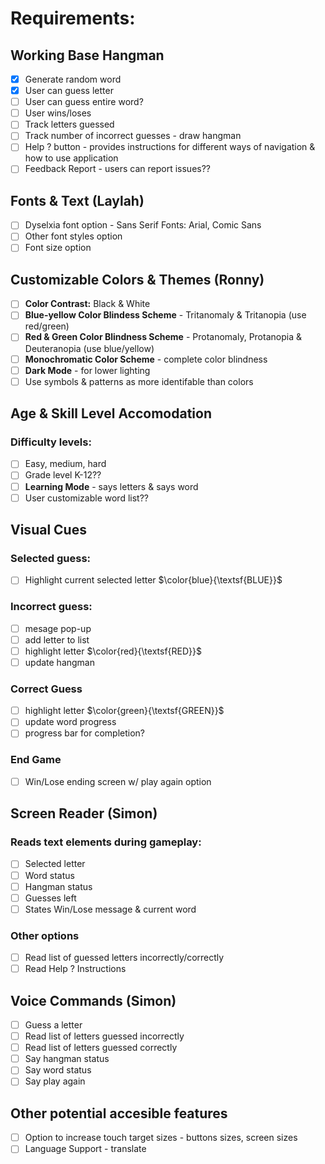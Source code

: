 # Requirements:
## Working Base Hangman
  - [X] Generate random word
  - [X] User can guess letter
  - [ ] User can guess entire word?
  - [ ] User wins/loses
  - [ ] Track letters guessed
  - [ ] Track number of incorrect guesses - draw hangman
  - [ ] Help ? button - provides instructions for different ways of navigation & how to use application
  - [ ] Feedback Report - users can report issues??

## Fonts & Text (Laylah)
  - [ ] Dyselxia font option - Sans Serif Fonts: Arial, Comic Sans
  - [ ] Other font styles option
  - [ ] Font size option

## Customizable Colors & Themes (Ronny)
  - [ ] **Color Contrast:** Black & White
  - [ ] **Blue-yellow Color Blindess Scheme** - Tritanomaly & Tritanopia (use red/green)
  - [ ] **Red & Green Color Blindness Scheme** - Protanomaly, Protanopia & Deuteranopia (use blue/yellow)
  - [ ] **Monochromatic Color Scheme** - complete color blindness
  - [ ] **Dark Mode** - for lower lighting
  - [ ] Use symbols & patterns as more identifable than colors  

## Age & Skill Level Accomodation
### Difficulty levels:
  - [ ] Easy, medium, hard
  - [ ] Grade level K-12??
  - [ ] **Learning Mode** - says letters & says word
  - [ ] User customizable word list??

## Visual Cues
### Selected guess:
  - [ ] Highlight current selected letter $\color{blue}{\textsf{BLUE}}$
### Incorrect guess:
  - [ ] mesage pop-up
  - [ ] add letter to list
  - [ ] highlight letter $\color{red}{\textsf{RED}}$
  - [ ] update hangman
### Correct Guess
  - [ ] highlight letter $\color{green}{\textsf{GREEN}}$
  - [ ] update word progress
  - [ ] progress bar for completion?
### End Game
  - [ ] Win/Lose ending screen w/ play again option

## Screen Reader (Simon)
### Reads text elements during gameplay:
  - [ ] Selected letter
  - [ ] Word status
  - [ ] Hangman status
  - [ ] Guesses left
  - [ ] States Win/Lose message & current word
### Other options
  - [ ] Read list of guessed letters incorrectly/correctly
  - [ ] Read Help ? Instructions

## Voice Commands (Simon)
  - [ ] Guess a letter
  - [ ] Read list of letters guessed incorrectly
  - [ ] Read list of letters guessed correctly
  - [ ] Say hangman status
  - [ ] Say word status
  - [ ] Say play again
## Other potential accesible features
  - [ ] Option to increase touch target sizes - buttons sizes, screen sizes
  - [ ] Language Support - translate
